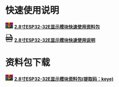                                                                              
# 快速使用说明

![IMG_261](media/67e3d89096b079957270155a1bb9f545.png) [**2.8寸ESP32-32E显示模块快速使用资料包**](快速使用_Quick_Start.zip)

![IMG_262](media/46640ea9610225ac74842cbd72dcb94b.jpeg) [**2.8寸ESP32-32E显示模块快速使用说明**](http://www.lcdwiki.com/zh/ESP32-32E%E6%98%BE%E7%A4%BA%E6%A8%A1%E5%9D%97%E5%BF%AB%E9%80%9F%E4%BD%BF%E7%94%A8)

# 资料包下载

![IMG_263](media/67e3d89096b079957270155a1bb9f545.png) [**2.8寸ESP32-32E显示模块资料包(提取码：keye)**](https://pan.baidu.com/s/1NUTaqnOerb_hLTOHVydl1g?pwd=keye)

